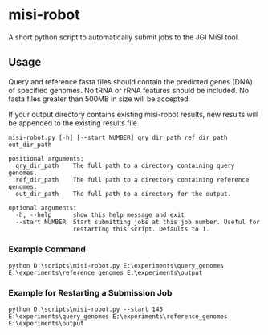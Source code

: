 # misi-robot

A short python script to automatically submit jobs to the JGI MiSI tool.

## Usage

Query and reference fasta files should contain the predicted genes (DNA) of 
specified genomes. No tRNA or rRNA features should be included. No fasta files 
greater than 500MB in size will be accepted.

If your output directory contains existing misi-robot results, new results will
be appended to the existing results file.

```
misi-robot.py [-h] [--start NUMBER] qry_dir_path ref_dir_path out_dir_path

positional arguments:
  qry_dir_path    The full path to a directory containing query genomes.
  ref_dir_path    The full path to a directory containing reference genomes.
  out_dir_path    The full path to a directory for the output.

optional arguments:
  -h, --help      show this help message and exit
  --start NUMBER  Start submitting jobs at this job number. Useful for
                  restarting this script. Defaults to 1.
```

### Example Command

```
python D:\scripts\misi-robot.py E:\experiments\query_genomes E:\experiments\reference_genomes E:\experiments\output
```

### Example for Restarting a Submission Job

```
python D:\scripts\misi-robot.py --start 145 E:\experiments\query_genomes E:\experiments\reference_genomes E:\experiments\output
```